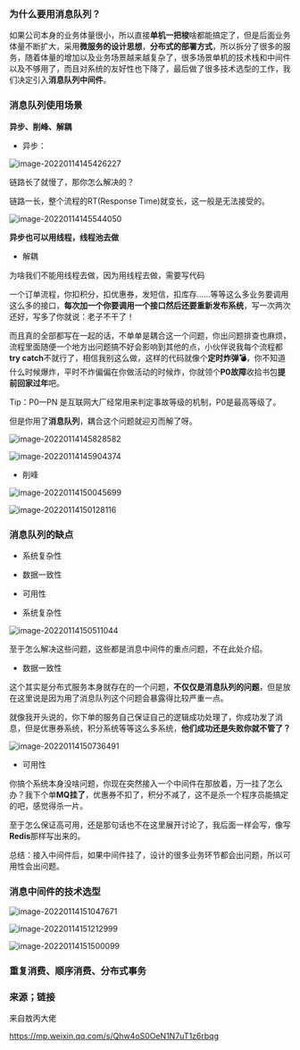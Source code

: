 ### 为什么要用消息队列？

如果公司本身的业务体量很小，所以直接**单机一把梭**啥都能搞定了，但是后面业务体量不断扩大，采用**微服务的设计思想**，**分布式的部署方式**，所以拆分了很多的服务，随着体量的增加以及业务场景越来越复杂了，很多场景单机的技术栈和中间件以及不够用了，而且对系统的友好性也下降了，最后做了很多技术选型的工作，我们决定引入**消息队列中间件**。



### 消息队列使用场景

**异步、削峰、解耦**



- 异步：

![image-20220114145426227](%E6%B6%88%E6%81%AF%E9%98%9F%E5%88%97%E5%9F%BA%E7%A1%80.assets/image-20220114145426227.png)

链路长了就慢了，那你怎么解决的？

链路一长，整个流程的RT(Response Time)就变长，这一般是无法接受的。



![image-20220114145544050](%E6%B6%88%E6%81%AF%E9%98%9F%E5%88%97%E5%9F%BA%E7%A1%80.assets/image-20220114145544050.png)



**异步也可以用线程，线程池去做**



- 解耦

为啥我们不能用线程去做，因为用线程去做，需要写代码

一个订单流程，你扣积分，扣优惠券，发短信，扣库存......等等这么多业务要调用这么多的接口，**每次加一个你要调用一个接口然后还要重新发布系统**，写一次两次还好，写多了你就说：老子不干了！

而且真的全部都写在一起的话，不单单是耦合这一个问题，你出问题排查也麻烦，流程里面随便一个地方出问题搞不好会影响到其他的点，小伙伴说我每个流程都**try catch**不就行了，相信我别这么做，这样的代码就像个**定时炸弹💣**，你不知道什么时候爆炸，平时不炸偏偏在你做活动的时候炸，你就领个**P0故障**收拾书包**提前回家过年**吧。

Tip：P0—PN 是互联网大厂经常用来判定事故等级的机制，P0是最高等级了。

但是你用了**消息队列**，耦合这个问题就迎刃而解了呀。

![image-20220114145828582](%E6%B6%88%E6%81%AF%E9%98%9F%E5%88%97%E5%9F%BA%E7%A1%80.assets/image-20220114145828582.png)

![image-20220114145904374](%E6%B6%88%E6%81%AF%E9%98%9F%E5%88%97%E5%9F%BA%E7%A1%80.assets/image-20220114145904374.png)



- 削峰

![image-20220114150045699](%E6%B6%88%E6%81%AF%E9%98%9F%E5%88%97%E5%9F%BA%E7%A1%80.assets/image-20220114150045699.png)

![image-20220114150128116](%E6%B6%88%E6%81%AF%E9%98%9F%E5%88%97%E5%9F%BA%E7%A1%80.assets/image-20220114150128116.png)



### 消息队列的缺点

- 系统复杂性
- 数据一致性
- 可用性



- 系统复杂性

![image-20220114150511044](%E6%B6%88%E6%81%AF%E9%98%9F%E5%88%97%E5%9F%BA%E7%A1%80.assets/image-20220114150511044.png)

至于怎么解决这些问题，这些都是消息中间件的重点问题，不在此处介绍。



- 数据一致性

这个其实是分布式服务本身就存在的一个问题，**不仅仅是消息队列的问题**，但是放在这里说是因为用了消息队列这个问题会暴露得比较严重一点。

就像我开头说的，你下单的服务自己保证自己的逻辑成功处理了，你成功发了消息，但是优惠券系统，积分系统等等这么多系统，**他们成功还是失败你就不管了？**

![image-20220114150736491](%E6%B6%88%E6%81%AF%E9%98%9F%E5%88%97%E5%9F%BA%E7%A1%80.assets/image-20220114150736491.png)



- 可用性

你搞个系统本身没啥问题，你现在突然接入一个中间件在那放着，万一挂了怎么办？我下个单**MQ挂了**，优惠券不扣了，积分不减了，这不是杀一个程序员能搞定的吧，感觉得杀一片。

至于怎么保证高可用，还是那句话也不在这里展开讨论了，我后面一样会写，像写**Redis**那样写出来的。

总结：接入中间件后，如果中间件挂了，设计的很多业务环节都会出问题，所以可用性会出问题。



### 消息中间件的技术选型

![image-20220114151047671](%E6%B6%88%E6%81%AF%E9%98%9F%E5%88%97%E5%9F%BA%E7%A1%80.assets/image-20220114151047671.png)



![image-20220114151212999](%E6%B6%88%E6%81%AF%E9%98%9F%E5%88%97%E5%9F%BA%E7%A1%80.assets/image-20220114151212999.png)



![image-20220114151500099](%E6%B6%88%E6%81%AF%E9%98%9F%E5%88%97%E5%9F%BA%E7%A1%80.assets/image-20220114151500099.png)



### 重复消费、顺序消费、分布式事务































### 来源；链接

来自敖丙大佬

https://mp.weixin.qq.com/s/Qhw4oS0OeN1N7uT1z6rbqg